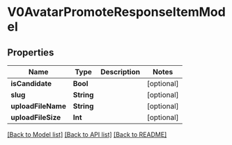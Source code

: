 # V0AvatarPromoteResponseItemModel

## Properties
Name | Type | Description | Notes
------------ | ------------- | ------------- | -------------
**isCandidate** | **Bool** |  | [optional] 
**slug** | **String** |  | [optional] 
**uploadFileName** | **String** |  | [optional] 
**uploadFileSize** | **Int** |  | [optional] 

[[Back to Model list]](../README.md#documentation-for-models) [[Back to API list]](../README.md#documentation-for-api-endpoints) [[Back to README]](../README.md)


